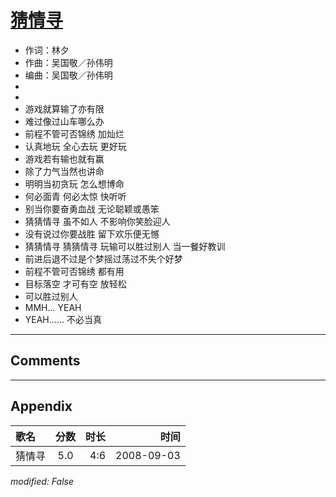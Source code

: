 # [猜情寻](https://music.163.com/song?id=409941748)

* 作词：林夕
* 作曲：吴国敬／孙伟明
* 编曲：吴国敬／孙伟明
*
*
* 游戏就算输了亦有限
* 难过像过山车哪么办
* 前程不管可否锦绣 加灿烂
* 认真地玩 全心去玩 更好玩
* 游戏若有输也就有赢
* 除了力气当然也讲命
* 明明当初贪玩 怎么想博命
* 何必面青 何必太惊 快听听
* 别当你要奋勇血战 无论聪颖或愚笨
* 猜猜情寻 虽不如人 不影响你笑脸迎人
* 没有说过你要战胜 留下欢乐便无憾
* 猜猜情寻 猜猜情寻 玩输可以胜过别人 当一餐好教训
* 前进后退不过是个梦摇过荡过不失个好梦
* 前程不管可否锦绣 都有用
* 目标落空 才可有空 放轻松
* 可以胜过别人
* MMH... YEAH
* YEAH...... 不必当真


---

## Comments


---

## Appendix

|歌名|分数|时长|时间|
|:---|:---:|---:|---:|
|猜情寻|5.0|4:6|2008-09-03

*modified: False*